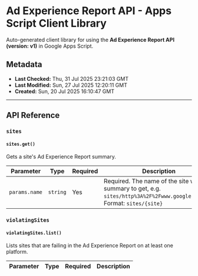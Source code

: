 # Ad Experience Report API - Apps Script Client Library

Auto-generated client library for using the **Ad Experience Report API (version: v1)** in Google Apps Script.

## Metadata

- **Last Checked:** Thu, 31 Jul 2025 23:21:03 GMT
- **Last Modified:** Sun, 27 Jul 2025 12:20:11 GMT
- **Created:** Sun, 20 Jul 2025 16:10:47 GMT



---

## API Reference

### `sites`

#### `sites.get()`

Gets a site's Ad Experience Report summary.

| Parameter | Type | Required | Description |
|---|---|---|---|
| `params.name` | `string` | Yes | Required. The name of the site whose summary to get, e.g. `sites/http%3A%2F%2Fwww.google.com%2F`. Format: `sites/{site}` |

### `violatingSites`

#### `violatingSites.list()`

Lists sites that are failing in the Ad Experience Report on at least one platform.

| Parameter | Type | Required | Description |
|---|---|---|---|